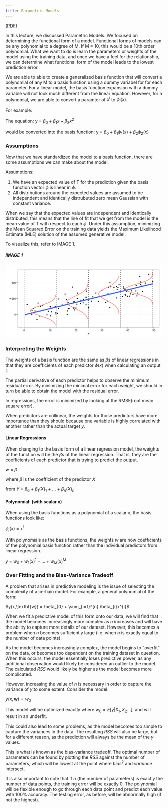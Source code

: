 ```yaml
---
title: Parametric Models 
---
```

([PDF](../../static/a-03-parametric-models.pdf))

In this lecture, we discussed Parametric Models. We focused on determining the functional form of a model. Functional forms of models can be any polynomial to a degree of M. If M = 10, this would be a 10th order polynomial. What we want to do is learn the parameters or weights of the model using the training data, and once we have a feel for the relationship, we can determine what functional form of the model leads to the lowest prediction error. 

We are able to able to create a generalized basis function that will convert a polynomial of any M to a basis function using a dummy variabel for for each parameter. For a linear model, the basis function expansion with a dummy variable will not look much different from the linear equation. However, for a polynomial, we are able to convert a paramter of $x^{i}$ to $\phi_{i}(x)$. 

For example:

The equation: y = $\beta_{0} + \beta_{1}x + \beta_{2}x^{2}$ 

would be converted into the basis function: y = $\beta_{0} + \beta_{1}\phi_{1}(x) + \beta_{2}\phi_{2}(x)$ 



### Assumptions

Now that we have standardized the model to a basis function, there are some assumptions we can make about the model.

Assumptions:
1. We have an expected value of T for the prediction given the basis function vector $\phi$ is linear in $\phi$. 
2. All distributions around the expected values are assumed to be independent and identically distrubuted zero mean Gaussian with constant variance. 
    
When we say that the expected values are independent and identically distributed, this means that the line of fit that we get from the model is the mean value of T with respect to each $\phi$. Under this assumption, minimizing the Mean Squared Error on the training data yields the Maximum Likelihood Estimate (MLE) solution of the assumed generative model. 

To visualize this, refer to IMAGE 1.

##### IMAGE 1

![IID.png](iid.png)

### Interpreting the Weights

The weights of a basis function are the same as $\beta$s of linear regressions in that they are coefficients of each predictor $\phi(x)$ when calculating an output t. 

The partial derivative of each predictor helps to observe the minimum residual error. By minimizing the minimal error for each weight, we should in turn be able to obtain the model with the residual error.

In regressions, the error is minimized by looking at the RMSE(root mean square error).

When predictors are collinear, the weights for those predictors have more importance than they should because one variable is highly correlated with another rather than the actual target $y$.

#### Linear Regressions

When changing to the basis form of a linear regression model, the weights of the function will be the $\beta$s 
of the linear regression. That is, they are the coefficients of each predictor that is trying to predict the output.

$w$ = $\beta$

where $\beta$ is the coefficient of the predictor $X$ 

from $Y$ =  $\beta_0$ + $\beta_1(X)_1$ + ... + $\beta_n(X)_n$

#### Polynomial: (with scalar x)

When using the basis functions as a polynomial of a scalar $x$, the basis functions look like:

$\phi_i(x)$ = $x^{i}$ 

With polynomials as the basis functions, the weights $w$ are now coefficients of the polynomial basis function rather than the individual predictors from linear regression.

$y$ = $w_0 + w_1(x)^{1} + ... + w_M(x)^{M}$

### Over Fitting and the Bias-Variance Tradeoff

A problem that arises in predictive modeling is the issue of selecting the complexity of a certiain model.  For example, a general polynomial of the form:

$y(x,\textbf{w}) = \beta_{0} + \sum_{i=1}^{n} \beta_{i}x^{i}$

When we fit a predictive model of this form onto our data, we will find that the model becomes increasingly more complex as $n$ increases and will have the ability to capture more details of our dataset.  However, this becomes a problem when $n$ becomes sufficiently large (i.e. when $n$ is exactly equal to the number of data points).  

As the model becomes increasingly complex, the model begins to "overfit" on the data, or becomes too dependent on the training dataset in question.  When this occurs, the model essentially loses predictive power, as any additional observation would likely be considered an outlier to the model.  The calculated $RSS$ would likely be higher as the model becomes more complicated.

However, increasing the value of $n$ is necessary in order to capture the variance of $y$ to some extent.  Consider the model:

$y(x,\textbf{w}) = w_{0}$

This model will be optimized exactly where $w_{0} = E[y|X_{1},X_{2}...]$, and will result in an underfit.  

This could also lead to some problems, as the model becomes too simple to capture the variances in the data.  The resulting $RSS$ will also be large, but for a different reason, as the prediction will always be the mean of the $y$ values.

This is what is known as the bias-variance tradeoff.  The optimal number of parameters can be found by plotting the $RSS$ against the number of parameters, which will be lowest at the point where $bias^{2}$ and $variance$ intersect.

It is also important to note that if $n$ (the number of parameters) is exactly the number of data points, the training error will be exactly 0.  The polynomial will be flexible enough to go through each data point and predict each value with 100% accuracy.  The testing error, as before, will be abnormally high (if not the highest).
